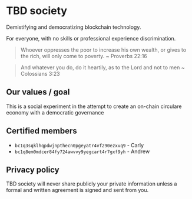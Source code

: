 # TBD society

Demistifying and democratizing blockchain technology.

For everyone, with no skills or professional experience discrimination.

> Whoever oppresses the poor to increase his own wealth, or gives to the rich, will only come to poverty. ~ Proverbs 22:16

> And whatever you do, do it heartily, as to the Lord and not to men ~ Colossians 3:23

## Our values / goal

This is a social experiment in the attempt to create an on-chain circulare economy with a democratic governance

## Certified members

- `bc1q3sqklhqpdwjnpthecn0pgeyatr4vf290ezxvq9` - Carly
- `bc1q8em0mdcer84fy724awvvy9yegcart4r7gxf9yh` - Andrew

## Privacy policy

TBD society will never share publicly your private information unless a formal and written agreement is signed and sent from you.

